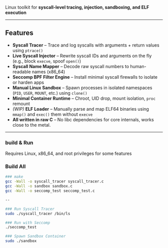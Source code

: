 Linux toolkit for **syscall-level tracing, injection, sandboxing, and ELF execution**

---

## Features
-  **Syscall Tracer** – Trace and log syscalls with arguments + return values using `ptrace()`
-  **Live Syscall Injector** – Rewrite syscall IDs and arguments on the fly (e.g., block `execve`, spoof `open()`)
-  **Syscall Name Mapper** – Decode raw syscall numbers to human-readable names (x86_64)
-  **Seccomp BPF Filter Engine** – Install minimal syscall firewalls to isolate or harden apps
-  **Manual Linux Sandbox** – Spawn processes in isolated namespaces (`PID`, `USER`, `MOUNT`, etc.) using `clone()`
-  **Minimal Container Runtime** – Chroot, UID drop, mount isolation, `proc` remount
-  *(WIP)* **ELF Loader** – Manually parse and map ELF64 binaries using `mmap()` and `exec()` them without `execve`
-  **All written in raw C** – No libc dependencies for core internals, works close to the metal.

---

### build & Run

Requires Linux, x86_64, and root privileges for some features

### Build All

```bash
### make
gcc -Wall -o syscall_tracer syscall_tracer.c
gcc -Wall -o sandbox sandbox.c
gcc -Wall -o seccomp_test seccomp_test.c

--

### Run Syscall Tracer
sudo ./syscall_tracer /bin/ls

### Run with Seccomp
./seccomp_test

### Spawn Sandbox Container
sudo ./sandbox

